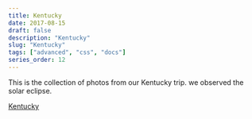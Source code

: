 ```yaml
---
title: Kentucky
date: 2017-08-15
draft: false
description: "Kentucky"
slug: "Kentucky"
tags: ["advanced", "css", "docs"]
series_order: 12
---
```


This is the collection of photos from our Kentucky trip. we observed the solar eclipse. 

[Kentucky](https://goo.gl/photos/6sUodG3pRPgFhgNC8)
